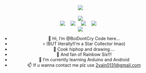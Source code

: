 <h1 align="center">
  <a href="https://blog.anheyu.com/">
    <img src="https://readme-typing-svg.herokuapp.com?color=%2336BCF7&lines=往者不可谏，来者犹可追.;console.log(%22Hello%EF%BC%8Cworld%22)">
  </a>	
</h1>
<div align="center" ><img order-radius="100px" src="https://npm.elemecdn.com/anzhiyu-assets/image/common/github-info/Knock-Code.gif"/></div>
<div align="center">
  <a href="https://thisisvain.top/"><img src="https://img.shields.io/badge/website-个人博客-blue"></a>&emsp;
  <a href="https://twitter.com/thisisvainxx"><img src="https://img.shields.io/badge/twitter-%E6%8E%A8%E7%89%B9-blue"></a>&emsp;
  <a href="https://www.youtube.com/channel/UC3UzC3K0xTl4GwXWqtSep-w"><img src="https://img.shields.io/badge/youtube-%E6%B2%B9%E7%AE%A1-c32136"></a>&emsp;
  <a href="https://space.bilibili.com/6166795"><img src="https://img.shields.io/badge/bilibili-B%E7%AB%99-ff69b4"></a>&emsp;
  
<div align="center"><img src="https://cdn.cbd.int/anzhiyu-assets@1.0.11/image/common/github-info/personal-homepage-banner.jpg" /></div>








- 👋 Hi, I’m @BoiDontCry  Code here...
- 💀 (BUT literally!I'm a Star Collector lmao)
- 👀 Cook hiphop and drawing....
- 👾 And fan of Rainbow Six!!!
- 🌱 I’m currently learning Arduino and Android
- 📫 If u wanna contact me plz use 2vain0131@gmail.com

<!---
BoiDontCry/BoiDontCry is a ✨ special ✨ repository because its `README.md` (this file) appears on your GitHub profile.
You can click the Preview link to take a look at your changes.
--->
